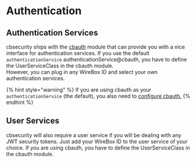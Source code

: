 # Authentication

## Authentication Services

cbsecurity ships with the [cbauth](https://github.com/elpete/cbauth) module that can provide you with a nice interface for authentication services. If you use the default `authenticationService` authenticationService@cbauth, you have to define the UserServiceClass in the cbauth module.\
However, you can plug in any WireBox ID and select your own authentication services.

{% hint style="warning" %}
If you are using cbauth as your `authenticationService` (the default), you also need to [configure cbauth.](https://cbauth.ortusbooks.com/installation-and-usage)
{% endhint %}

## User Services

cbsecurity will also require a user service if you will be dealing with any JWT security tokens. Just add your WireBox ID to the user service of your choice. If you are using cbauth, you have to define the UserServiceClass in the cbauth module.
